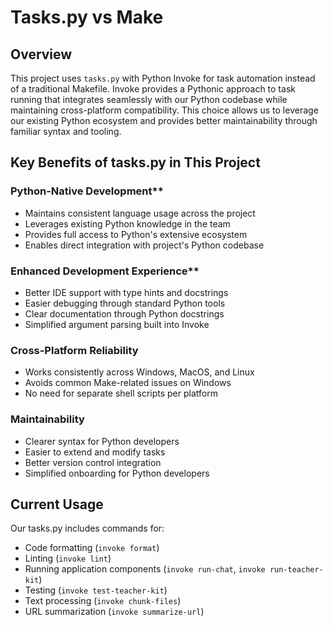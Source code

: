 # Tasks.py vs Make

## Overview

This project uses `tasks.py` with Python Invoke for task automation instead of a traditional Makefile. Invoke provides a Pythonic approach to task running that integrates seamlessly with our Python codebase while maintaining cross-platform compatibility. This choice allows us to leverage our existing Python ecosystem and provides better maintainability through familiar syntax and tooling.

## Key Benefits of tasks.py in This Project

### Python-Native Development**

* Maintains consistent language usage across the project
* Leverages existing Python knowledge in the team
* Provides full access to Python's extensive ecosystem
* Enables direct integration with project's Python codebase

### Enhanced Development Experience**

* Better IDE support with type hints and docstrings
* Easier debugging through standard Python tools
* Clear documentation through Python docstrings
* Simplified argument parsing built into Invoke

### Cross-Platform Reliability

* Works consistently across Windows, MacOS, and Linux
* Avoids common Make-related issues on Windows
* No need for separate shell scripts per platform

### Maintainability

* Clearer syntax for Python developers
* Easier to extend and modify tasks
* Better version control integration
* Simplified onboarding for Python developers

## Current Usage

Our tasks.py includes commands for:

* Code formatting (`invoke format`)
* Linting (`invoke lint`)
* Running application components (`invoke run-chat`, `invoke run-teacher-kit`)
* Testing (`invoke test-teacher-kit`)
* Text processing (`invoke chunk-files`)
* URL summarization (`invoke summarize-url`)